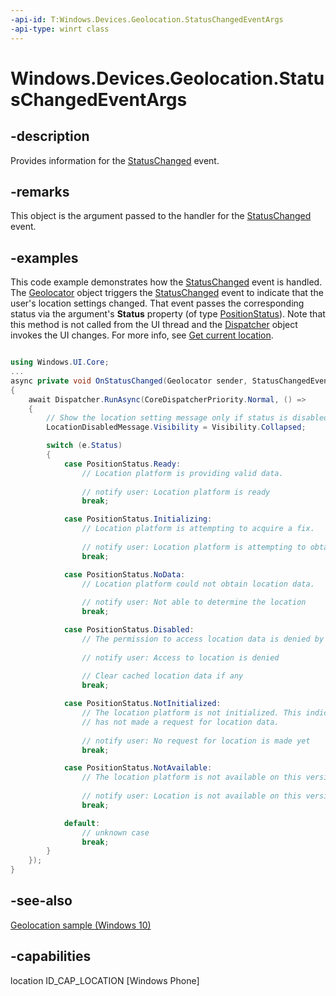 ```yaml
---
-api-id: T:Windows.Devices.Geolocation.StatusChangedEventArgs
-api-type: winrt class
---
```


<!-- Class syntax.
public class StatusChangedEventArgs : Windows.Devices.Geolocation.IStatusChangedEventArgs
-->

# Windows.Devices.Geolocation.StatusChangedEventArgs

## -description

Provides information for the [StatusChanged](geolocator_statuschanged.md) event.

## -remarks

This object is the argument passed to the handler for the [StatusChanged](geolocator_statuschanged.md) event.

## -examples

This code example demonstrates how the [StatusChanged](geolocator_statuschanged.md) event is handled. The [Geolocator](geolocator.md) object triggers the [StatusChanged](geolocator_statuschanged.md) event to indicate that the user's location settings changed. That event passes the corresponding status via the argument's **Status** property (of type [PositionStatus](positionstatus.md)). Note that this method is not called from the UI thread and the [Dispatcher](../windows.ui.core/coredispatcher.md) object invokes the UI changes. For more info, see [Get current location](https://docs.microsoft.com/windows/uwp/maps-and-location/get-location).

```csharp

using Windows.UI.Core;
...
async private void OnStatusChanged(Geolocator sender, StatusChangedEventArgs e)
{
    await Dispatcher.RunAsync(CoreDispatcherPriority.Normal, () =>
    {
        // Show the location setting message only if status is disabled.
        LocationDisabledMessage.Visibility = Visibility.Collapsed;

        switch (e.Status)
        {
            case PositionStatus.Ready:
                // Location platform is providing valid data.
                
                // notify user: Location platform is ready
                break;

            case PositionStatus.Initializing:
                // Location platform is attempting to acquire a fix. 
                
                // notify user: Location platform is attempting to obtain a position
                break;

            case PositionStatus.NoData:
                // Location platform could not obtain location data.
                
                // notify user: Not able to determine the location
                break;

            case PositionStatus.Disabled:
                // The permission to access location data is denied by the user or other policies.
                
                // notify user: Access to location is denied
                
                // Clear cached location data if any
                break;

            case PositionStatus.NotInitialized:
                // The location platform is not initialized. This indicates that the application 
                // has not made a request for location data.
                
                // notify user: No request for location is made yet
                break;

            case PositionStatus.NotAvailable:
                // The location platform is not available on this version of the OS.
                
                // notify user: Location is not available on this version of the OS
                break;

            default:
                // unknown case
                break;
        }
    });
}
```

## -see-also

[Geolocation sample (Windows 10)](https://github.com/Microsoft/Windows-universal-samples/tree/master/Samples/Geolocation)

## -capabilities

location
ID_CAP_LOCATION [Windows Phone]
